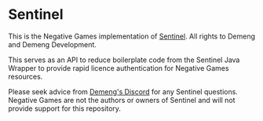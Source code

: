# Sentinel
This is the Negative Games implementation of [Sentinel](https://demeng.dev/project/sentinel/). All rights to Demeng and Demeng Development.

This serves as an API to reduce boilerplate code from the Sentinel Java Wrapper to provide rapid licence authentication for Negative Games resources.

Please seek advice from [Demeng's Discord](https://demeng.dev/discord) for any Sentinel questions. Negative Games are not the authors or owners of Sentinel and will not provide support for this repository.